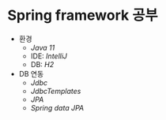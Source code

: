 # Spring framework 공부

+ 환경
  + *Java 11*
  + IDE: *IntelliJ*
  + DB: *H2*
+ DB 연동
  + *Jdbc*
  + *JdbcTemplates*
  + *JPA*
  + *Spring data JPA* 

